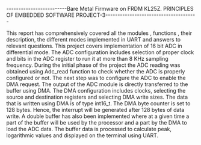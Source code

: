 -------------------------Bare Metal Firmware on FRDM KL25Z. PRINCIPLES OF EMBEDDED SOFTWARE PROJECT-3--------------------------------------

This report has comprehensively covered all the modules , functions , their description, the different modes implemented in UART  and answers to relevant questions.
This project covers implementation of 16 bit ADC in differential mode. The ADC configuration includes selection of proper clock and bits in the ADC register to run it at more than 8 KHz sampling frequency. During the initial phase of the project the ADC reading was obtained using Adc_read function to check whether the ADC is properly configured or not. The next step was to configure the ADC to enable the DMA request. The output of the ADC module is directly transferred to the buffer using DMA. 
	The DMA configuration includes clocks, selecting the source and destination registers and selecting DMA write sizes. The data that is written using DMA is of type int16_t. The DMA byte counter is set to 128 bytes. Hence, the interrupt will be generated after 128 bytes of data write. A double buffer has also been implemented where at a given time a part of the buffer will be used by the processor and a part by the DMA to load the ADC data. 
	The buffer data is processed to calculate peak, logarithmic values and displayed on the terminal using UART. 
